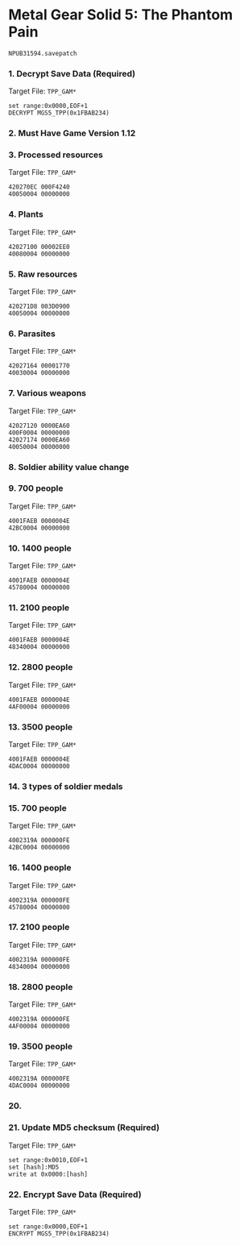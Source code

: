 #  Metal Gear Solid 5: The Phantom Pain

`NPUB31594.savepatch`

### 1. Decrypt Save Data (Required)

Target File: `TPP_GAM*`

```
set range:0x0000,EOF+1
DECRYPT MGS5_TPP(0x1FBAB234)
```

### 2. Must Have Game Version 1.12
### 3. Processed resources

Target File: `TPP_GAM*`

```
420270EC 000F4240
40050004 00000000
```

### 4. Plants

Target File: `TPP_GAM*`

```
42027100 00002EE0
40080004 00000000
```

### 5. Raw resources

Target File: `TPP_GAM*`

```
420271D8 003D0900
40050004 00000000
```

### 6. Parasites

Target File: `TPP_GAM*`

```
42027164 00001770
40030004 00000000
```

### 7. Various weapons

Target File: `TPP_GAM*`

```
42027120 0000EA60
400F0004 00000000
42027174 0000EA60
40050004 00000000
```

### 8. Soldier ability value change
### 9. 700 people

Target File: `TPP_GAM*`

```
4001FAEB 0000004E
42BC0004 00000000
```

### 10. 1400 people

Target File: `TPP_GAM*`

```
4001FAEB 0000004E
45780004 00000000
```

### 11. 2100 people

Target File: `TPP_GAM*`

```
4001FAEB 0000004E
48340004 00000000
```

### 12. 2800 people

Target File: `TPP_GAM*`

```
4001FAEB 0000004E
4AF00004 00000000
```

### 13. 3500 people

Target File: `TPP_GAM*`

```
4001FAEB 0000004E
4DAC0004 00000000
```

### 14. 3 types of soldier medals
### 15. 700 people

Target File: `TPP_GAM*`

```
4002319A 000000FE
42BC0004 00000000
```

### 16. 1400 people

Target File: `TPP_GAM*`

```
4002319A 000000FE
45780004 00000000
```

### 17. 2100 people

Target File: `TPP_GAM*`

```
4002319A 000000FE
48340004 00000000
```

### 18. 2800 people

Target File: `TPP_GAM*`

```
4002319A 000000FE
4AF00004 00000000
```

### 19. 3500 people

Target File: `TPP_GAM*`

```
4002319A 000000FE
4DAC0004 00000000
```

### 20. 
### 21. Update MD5 checksum (Required)

Target File: `TPP_GAM*`

```
set range:0x0010,EOF+1
set [hash]:MD5
write at 0x0000:[hash]
```

### 22. Encrypt Save Data (Required)

Target File: `TPP_GAM*`

```
set range:0x0000,EOF+1
ENCRYPT MGS5_TPP(0x1FBAB234)
```

